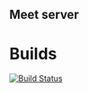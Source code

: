 ## Meet server

# Builds
[![Build Status](https://travis-ci.com/HorizonInc/meet-server.svg?branch=master)](https://travis-ci.com/HorizonInc/meet-server)
